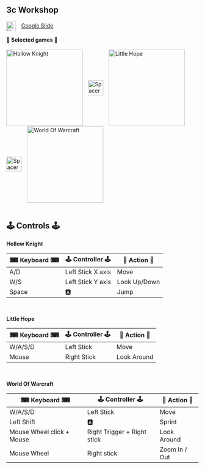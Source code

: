 ## 3c Workshop
<img align="center" alt="Hollow Knight" width="25px" style="padding-right:10px;" src="https://mailmeteor.com/logos/assets/PNG/Google_Slides_Logo_256px.png"> [Google Slide](https://docs.google.com/presentation/d/1mrQRTUwAPzKbt-4rvvUp7E6ZVWyIQ8VGPT8fnijD7NQ/edit?usp=sharing)

**👾 Selected games 👾**
<br/>
<br/>
<img align="center" alt="Hollow Knight" width="200px" style="padding-right:10px;" src="https://static.wikia.nocookie.net/versus-compendium/images/8/88/Hollow_Knight_Logo.png/revision/latest?cb=20190222170212"> 
<img align="center" alt="Spacer" width="40px" style="padding-right:10px;" src="https://upload.wikimedia.org/wikipedia/commons/1/1f/Blank_square.svg">
<img align="center" alt="Little Hope" width="200px" style="padding-right:10px;" src="https://p325k7wa.twic.pics/high/the-dark-pictures/little-hope/00-page-setup/LH_logo_white_bis.png?twic=v1/resize=300/step=10/quality=80">
<img align="center" alt="Spacer" width="40px" style="padding-right:10px;" src="https://upload.wikimedia.org/wikipedia/commons/1/1f/Blank_square.svg">
<img align="center" alt="World Of Warcraft" width="200px" style="padding-right:10px;" src="https://logo-marque.com/wp-content/uploads/2021/02/World-of-Warcraft-Logo-2004-present.png">
<br/>
<br/>

## 🕹️ Controls 🕹️
**Hollow Knight**

|⌨ Keyboard ⌨ | 🕹️ Controller 🕹️| 🏃 Action 🏃| 
|----------------|------------------|-------------|
|A/D             | Left Stick X axis| Move        |
|W/S             | Left Stick Y axis| Look Up/Down|
|Space           | 🅰️               | Jump       |
<br/>

**Little Hope**


| ⌨ Keyboard ⌨ | 🕹️ Controller 🕹️| 🏃 Action 🏃| 
|-----------------|------------------|-------------|
|W/A/S/D          | Left Stick       | Move        |
|Mouse            | Right Stick      | Look Around |
<br/>

**World Of Warcraft**

| ⌨ Keyboard ⌨         | 🕹️ Controller 🕹️          | 🏃 Action 🏃  | 
|-------------------------|----------------------------|---------------|
|W/A/S/D                  | Left Stick                 | Move          |
|Left Shift               | 🅰️                         | Sprint        |
|Mouse Wheel click + Mouse| Right Trigger + Right stick| Look Around   |
|Mouse Wheel              | Right stick                | Zoom In / Out |
<br/>
